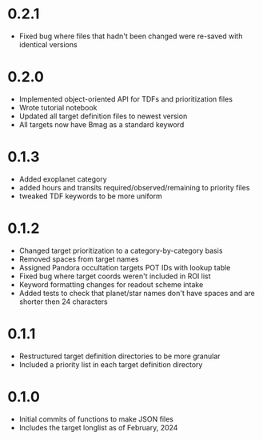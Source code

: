 # 0.2.1
- Fixed bug where files that hadn't been changed were re-saved with identical versions

# 0.2.0
- Implemented object-oriented API for TDFs and prioritization files
- Wrote tutorial notebook
- Updated all target definition files to newest version
- All targets now have Bmag as a standard keyword

# 0.1.3
- Added exoplanet category
- added hours and transits required/observed/remaining to priority files
- tweaked TDF keywords to be more uniform

# 0.1.2

- Changed target prioritization to a category-by-category basis
- Removed spaces from target names
- Assigned Pandora occultation targets POT IDs with lookup table
- Fixed bug where target coords weren't included in ROI list
- Keyword formatting changes for readout scheme intake
- Added tests to check that planet/star names don't have spaces and are shorter then 24 characters

# 0.1.1

- Restructured target definition directories to be more granular
- Included a priority list in each target definition directory

# 0.1.0

- Initial commits of functions to make JSON files
- Includes the target longlist as of February, 2024